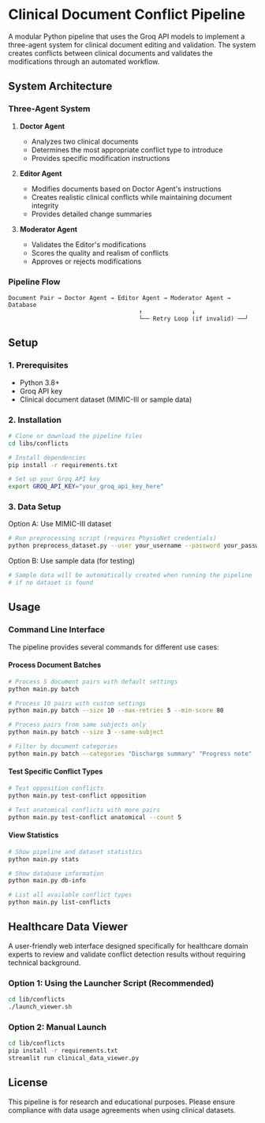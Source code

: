 # Clinical Document Conflict Pipeline

A modular Python pipeline that uses the Groq API models to implement a three-agent system for
clinical document editing and validation. The system creates conflicts between clinical documents
and validates the modifications through an automated workflow.

## System Architecture

### Three-Agent System

1. **Doctor Agent**

   - Analyzes two clinical documents
   - Determines the most appropriate conflict type to introduce
   - Provides specific modification instructions

2. **Editor Agent**

   - Modifies documents based on Doctor Agent's instructions
   - Creates realistic clinical conflicts while maintaining document integrity
   - Provides detailed change summaries

3. **Moderator Agent**
   - Validates the Editor's modifications
   - Scores the quality and realism of conflicts
   - Approves or rejects modifications

### Pipeline Flow

```
Document Pair → Doctor Agent → Editor Agent → Moderator Agent → Database
                                     ↑              ↓
                                     └── Retry Loop (if invalid) ──┘
```

## Setup

### 1. Prerequisites

- Python 3.8+
- Groq API key
- Clinical document dataset (MIMIC-III or sample data)

### 2. Installation

```bash
# Clone or download the pipeline files
cd libs/conflicts

# Install dependencies
pip install -r requirements.txt

# Set up your Groq API key
export GROQ_API_KEY="your_groq_api_key_here"
```

### 3. Data Setup

Option A: Use MIMIC-III dataset

```bash
# Run preprocessing script (requires PhysioNet credentials)
python preprocess_dataset.py --user your_username --password your_password
```

Option B: Use sample data (for testing)

```bash
# Sample data will be automatically created when running the pipeline
# if no dataset is found
```

## Usage

### Command Line Interface

The pipeline provides several commands for different use cases:

#### Process Document Batches

```bash
# Process 5 document pairs with default settings
python main.py batch

# Process 10 pairs with custom settings
python main.py batch --size 10 --max-retries 5 --min-score 80

# Process pairs from same subjects only
python main.py batch --size 3 --same-subject

# Filter by document categories
python main.py batch --categories "Discharge summary" "Progress note"
```

#### Test Specific Conflict Types

```bash
# Test opposition conflicts
python main.py test-conflict opposition

# Test anatomical conflicts with more pairs
python main.py test-conflict anatomical --count 5
```

#### View Statistics

```bash
# Show pipeline and dataset statistics
python main.py stats

# Show database information
python main.py db-info

# List all available conflict types
python main.py list-conflicts
```

## Healthcare Data Viewer

A user-friendly web interface designed specifically for healthcare domain experts to review and
validate conflict detection results without requiring technical background.

### Option 1: Using the Launcher Script (Recommended)

```bash
cd lib/conflicts
./launch_viewer.sh
```

### Option 2: Manual Launch

```bash
cd lib/conflicts
pip install -r requirements.txt
streamlit run clinical_data_viewer.py
```

## License

This pipeline is for research and educational purposes. Please ensure compliance with data usage
agreements when using clinical datasets.
